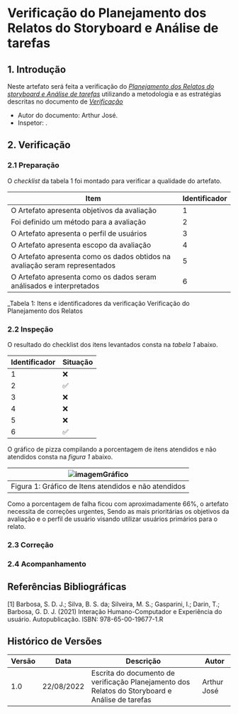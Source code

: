 # Verificação do Planejamento dos Relatos do Storyboard e Análise de tarefas

## 1. Introdução

Neste artefato será feita a verificação do
[*Planejamento dos Relatos do storyboard e Análise de tarefas*](/nivel1/planejamento_relato_storyboard_analise_tarefa.md) utilizando a metodologia e as estratégias descritas no documento
de [*Verificação*](../verif_principal.md)

- Autor do documento: Arthur José.
- Inspetor: .

## 2. Verificação

### 2.1 Preparação

O *checklist* da tabela 1 foi montado para verificar a qualidade do artefato.

| Item | Identificador |
| ------------ | -------- |
|  O Artefato apresenta objetivos da avaliação       | 1        |
|  Foi definido um método para a avaliação      | 2        |
|  O Artefato apresenta o perfil de usuários    | 3        |
|  O Artefato apresenta escopo da avaliação        | 4        |
|  O Artefato apresenta como os dados obtidos na avaliação seram representados      | 5        |
|  O Artefato apresenta como os dados seram análisados e interpretados     | 6        |
_Tabela 1: Itens e identificadores da verificação Verificação do Planejamento dos Relatos

### 2.2 Inspeção

O resultado do checklist dos itens levantados consta na _tabela 1_ abaixo.

| Identificador | Situação |
| --------- | -------- |
| 1         | ❌        |
| 2         | ✅        |
| 3         | ❌        |
| 4         | ❌        |
| 5         | ❌        |
| 6         | ✅        |


O gráfico de pizza compilando a porcentagem de itens atendidos e não atendidos consta na _figura 1_ abaixo.

| ![imagemGráfico](https://user-images.githubusercontent.com/60429513/186032440-9683f727-b4ca-46ab-8fd0-1aeec62db200.png) |
|---------------------------------------------------------|
| Figura 1: Gráfico de Itens atendidos e não atendidos    |

Como a porcentagem de falha ficou com aproximadamente 66%, o artefato necessita de correções urgentes, Sendo as mais prioritárias os objetivos da avaliação e o perfil de usuário visando utilizar usuários primários para o relato. 
### 2.3 Correção

### 2.4 Acompanhamento

## Referências Bibliográficas

[1] Barbosa, S. D. J.; Silva, B. S. da; Silveira, M. S.; Gasparini, I.; Darin, T.; Barbosa, G. D. J. (2021)
Interação Humano-Computador e Experiência do usuário. Autopublicação. ISBN: 978-65-00-19677-1.R

## Histórico de Versões

| Versão | Data       | Descrição           | Autor            |
| ------ | ---------- | ------------------- | ---------------- |
| 1.0    | 22/08/2022 | Escrita do documento de verificação Planejamento dos Relatos do Storyboard e Análise de tarefas| Arthur José |
